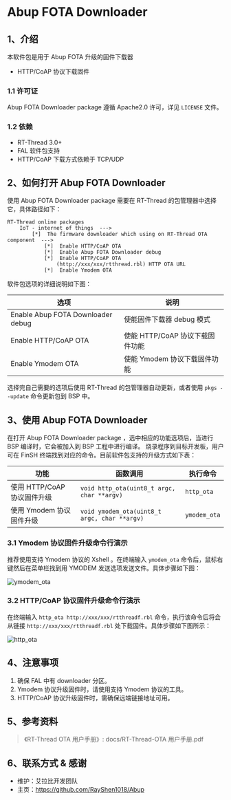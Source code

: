 # Abup FOTA Downloader

## 1、介绍

本软件包是用于 Abup FOTA 升级的固件下载器

 - HTTP/CoAP 协议下载固件

### 1.1 许可证

Abup FOTA Downloader package 遵循 Apache2.0 许可，详见 `LICENSE` 文件。

### 1.2 依赖

- RT-Thread 3.0+
- FAL 软件包支持
- HTTP/CoAP 下载方式依赖于 TCP/UDP

## 2、如何打开 Abup FOTA Downloader

使用 Abup FOTA Downloader package 需要在 RT-Thread 的包管理器中选择它，具体路径如下：

```
RT-Thread online packages
    IoT - internet of things  --->
        [*]  The firmware downloader which using on RT-Thread OTA component  --->
            [*]  Enable HTTP/CoAP OTA
            [*]  Enable Abup FOTA Downloader debug
            [*]  Enable HTTP/CoAP OTA
                (http://xxx/xxx/rtthread.rbl) HTTP OTA URL
            [*]  Enable Ymodem OTA
```

软件包选项的详细说明如下图：

| 选项 | 说明 |
|-|-|
| Enable Abup FOTA Downloader debug | 使能固件下载器 debug 模式 |
| Enable HTTP/CoAP OTA | 使能 HTTP/CoAP 协议下载固件功能 |
| Enable Ymodem OTA | 使能 Ymodem 协议下载固件功能 |

选择完自己需要的选项后使用 RT-Thread 的包管理器自动更新，或者使用 `pkgs --update` 命令更新包到 BSP 中。

## 3、使用 Abup FOTA Downloader

在打开 Abup FOTA Downloader package ，选中相应的功能选项后，当进行 BSP 编译时，它会被加入到 BSP 工程中进行编译。
烧录程序到目标开发板，用户可在 FinSH 终端找到对应的命令。目前软件包支持的升级方式如下表：

| 功能 | 函数调用 | 执行命令 |
|---|---|---|
| 使用 HTTP/CoAP 协议固件升级 | `void http_ota(uint8_t argc, char **argv)` | `http_ota` |
| 使用 Ymodem 协议固件升级 | `void ymodem_ota(uint8_t argc, char **argv)` | `ymodem_ota` |

### 3.1 Ymodem 协议固件升级命令行演示

推荐使用支持 Ymodem 协议的 Xshell 。在终端输入 `ymodem_ota` 命令后，鼠标右键然后在菜单栏找到用 YMODEM 发送选项发送文件。具体步骤如下图：

![ymodem_ota](docs/figures/ymodem_ota.png)

### 3.2 HTTP/CoAP 协议固件升级命令行演示

在终端输入 `http_ota http://xxx/xxx/rtthreadf.rbl` 命令，执行该命令后将会从链接 `http://xxx/xxx/rtthreadf.rbl` 处下载固件。具体步骤如下图所示：

![http_ota](docs/figures/http_ota.png)

## 4、注意事项

 1. 确保 FAL 中有 downloader 分区。
 2. Ymodem 协议升级固件时，请使用支持 Ymodem 协议的工具。
 3. HTTP/CoAP 协议升级固件时，需确保远端链接地址可用。

## 5、参考资料

> 《RT-Thread OTA 用户手册》: docs/RT-Thread-OTA 用户手册.pdf

## 6、联系方式 & 感谢

* 维护：艾拉比开发团队
* 主页：https://github.com/RayShen1018/Abup
